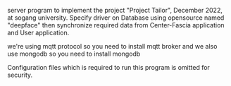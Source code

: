 server program to implement the project "Project Tailor", December 2022, at sogang university.
Specify driver on Database using opensource named "deepface"
then synchronize required data from Center-Fascia application and User application.

we're using mqtt protocol so you need to install mqtt broker
and we also use mongodb so you need to install mongodb

Configuration files which is required to run this program is omitted for security.
